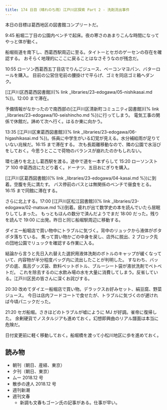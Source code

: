 ```yaml
---
title: 174 日目（晴れのち雨）江戸川区探索 Part 2 - 洗剤流出事件
---
```


本日の目標は葛西地区の図書館コンプリートだ。

9:45 船堀二丁目の公園内ベンチで起床。夜の寒さのあまりこんな時間になってやっと体が動く。

船堀街道を南下し、西葛西駅周辺に至る。タイトーとセガのゲーセンの存在を確認する。
おそらく地理的にここに戻ることはなさそうなのが残念だ。

10:55 ローソン西葛西五丁目店でりんごジュース、ベーコンマヨパン、バターロールを購入。
目前の公営住宅前の腰掛けで平らげ、ゴミを同店ゴミ箱へダンク。

[江戸川区西葛西図書館]({% link _libraries/23-edogawa/05-nishikasai.md %})。12:00 まで滞在。

予備情報がなかったので南西部の[江戸川区清新町コミュニティ図書館]({% link _libraries/23-edogawa/10-seishincho.md %})に行ってしまう。
電気工事の関係で休館だ。諦めて次へ行く。はるか東に向かう。

13:35 [江戸川区東葛西図書館]({% link _libraries/23-edogawa/06-higashikasai.md %})。係員に中学生がいる幻覚が見える。水分補給雨が足りていない兆候だ。16:15 まで滞在する。
次も長距離移動なので、隣の公園で水浴びをしておく。今思うとここで荷物のバランスが崩れたのかもしれない。

環七通りを北上し葛西駅を渡る。途中で道を一本ずらして
15:20 ローソンストア 100 中葛西店にたどり着く。ドーナツ、五目おにぎりを購入。

[江戸川区葛西図書館]({% link _libraries/23-edogawa/04-kasai.md %})に到着。空腹を先に満たす。
バス停前のバスとは無関係のベンチで昼食をとる。16:15 まで同館に滞在する。

さらに北上する。17:00 [江戸川区松江図書館]({% link _libraries/23-edogawa/02-matsue.md %})到着。疲れが出て数学史の本を読んでいたら居眠りしてしまった。
もっともほんの数分で済んだようでまだ 18:00 だった。残りを読んで 19:00 に出発。昨日と同じ船堀駅周辺に移動する。

ダイエー船堀店で買い物中にトラブルに気づく。背中のリュックから液体がポタポタ落ちている。
焦って買い物かごの中身を戻し、店外に脱出、2 ブロック先の団地公園でリュックを確認する作業に入る。

結論から言うと先日入れ替えた選択用液体洗剤のボトルのキャップが緩くなっていて、内容物が半分程度バッグ内に流出したことが判明した。
すなわち、バッグの底、風呂グッズ袋、飲料ペットボトル、ブルーシート袋が液状洗剤でベトベトだ。
これを除去するのに水飲み場の水を大量に消費してしまう。反省している。江戸川区民の皆さんに深くお詫びする。

20:30 改めてダイエー船堀店で買い物。デラックスお好みセット、絹豆腐、野菜ジュース。
今日は店内フードコートで食せたが、トラブルに気づくのが遅ければ今頃パニックだった。

21:20 セガ船堀。さきほどのトラブルが嘘にように MJ が好調。雀帝に復帰した。
余剰硬貨でノスタルジアも進めておく。幻想即興曲のリアル譜面は本当に危険だ。

日付変更前に軽く移動しておく。船堀橋を渡って小松川地区に歩を進めておく。

## 読み物

* 朝刊（朝日、産経、東京）
* 夕刊（朝日、東京）
* ムー 2018.12 号
* 散歩の達人 2018.12 号
* 週刊新潮
* 週刊文春
  * 新調も文春もゴーン氏の記事がある。仕事が早い。
